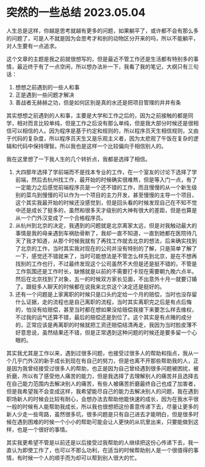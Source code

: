 # 突然的一些总结 2023.05.04

人生总是这样，你越是思考就越有更多的问题，如果躺平了，或许都不会有那么多的问题了，可是人不就是因为会思考才和别的动物区分开来的吗，所以不能躺平，对人生要有一点追求。

这个文章的主题是我之前就很想写的，但是最近不管工作还是生活都有特别多的事情，最近终于有了一点空闲，所以想办法补一下，我看了我的笔记，大纲只有三句话：

1. 想想之前遇到的一些人和事
2. 正是遇到一些问题才解决
3. 善战者无赫赫之功，但是如何区别是真的水还是把项目管理的井井有条

其实想想之前遇到的人和事，主要是大学和工作之后的，因为之前接触的都是同学，相对而言比较单纯，但是工作之后没有那么单纯，但是我大部分时候还是很相信可以相信的人。因为程序是基于约定和规则的，所以程序员天生相信规则，又由于代码的复杂度，所以程序员天生又是乐观主义者，因为太悲观了午饭在复杂的逻辑和代码中保持理智。所以我也是这样一个比较偏向于相信别人的。

我在这里想了一下我人生的几个转折点，我都是选择了相信。

1. 大四那年选择了学前端而不是找本专业的工作，在一个室友的讨论下选择了学前端，然后去杭州找工作，最开始的时候确实很难熬，但是等入门一点，有了一定能力之后感觉前端程序员是一个还不错的工作，而且慢慢的从一个新生级别的菜鸟到慢慢的可以作为一个项目的主力开发，甚至慢慢的主导一个项目，这个其实我最开始的时候还没感觉到，但是回头看的时候发现自己在不知不觉中还是成长了挺多的，虽然和很多天才级别的大神有很大的差距，但是也算是从一个门外汉变成了一个合格程序员。
2. 从杭州到北京的决定，我遇到的问题就是北京离家太远，但是对我触动最大的事情是我的母亲遇到车祸肋骨断了，我却一直不知道，一直到她都在医院待几天了我才知道，从那个时候我就有了再找工作就去北京的想法，后来确实找到了北京的工作，当时其实我对现在的公司并没有特别的了解，只是简单了解了一下，感觉还不错就来了，当时可能想法是不管怎么样先到北京，是在不想再找别的工作也行，不过最终发现这个公司虽然不大但是还是挺不错的，不管是工作氛围还是工作时长，缺憾就是以前的不需要打卡现在需要朝九晚六点半。然后在北京找到了对象，五一的时候双方家长见面，不出意外十月一就要订婚了。跟挺多人聊天的时候都在说我来北京这个决定还是挺好的。
3. 还有一个问题是上家离职的时候只是口头约定给一个月的赔偿，当时也没存留什么证据，走的流程也是自己离职的流程，当时其实离职完之后是有点后悔的，怕没有给赔偿，甚至当时都在想如果没给赔偿我接下来要怎么样去维权，不过我的运气还算不错，最后的赔偿还是到位了。这个其实是有点赌的成分的，正常应该是再离职的时候就把工资还赔偿结清再走，我因为当时脸皮薄不好意思说，虽然结果还不错，但是正常遇到这种问题的时候还是要多留一个心眼的。

其实我尤其是工作以来，遇到过很多问题，也接受过很多人的帮助和指点，我从一个几乎门外汉的新手成长到现在有自己的努力，但是也离不开那些帮助我的人，正是因为我曾经接受过很多人的帮助，也正是因为自己曾经遇到很多问题被困扰，被折磨，所以有了感受他人痛苦的能力，但是我选择了去理解别人的痛苦并且选择去在自己能力范围内去解决别人的痛苦，有些人被痛苦折磨最终自己也成了加害者，但是我希望我不会变成这样，我希望能尽自己的能力去解决别人的问题，我在遇到职场新人的时候会比较有耐心，会想办法去帮助他能快速的成长，因为在我水平很一般的时候有人能帮助我成长，所以我也很想把这份善意传递下去，尽量让更多的新人少走一些弯路，虽然很多坑，很多问题是只有自己进去才能明白，但是很多时候在遇到困难的时候一个小小的帮助可能会让人更快的从坑里出来，只要能做到这样，也是一个很好的事情。

其实我更希望不管是以前还是以后接受过我帮助的人继续把这份心传递下去，我一直认为即使工作了，也可以不那么功利，在适当的时候帮助别人是一个很值得的事情，有时候一个人的顺手而为却可以帮到别人很大的忙。
